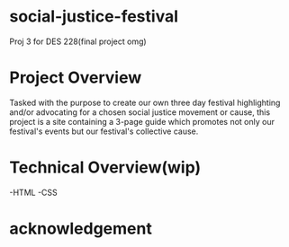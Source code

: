 # social-justice-festival
Proj 3 for DES 228(final project omg)

# Project Overview
Tasked with the purpose to create our own three day festival highlighting and/or advocating for a chosen social justice movement or cause, this project is a site containing a 3-page guide which promotes not only our festival's events but our festival's collective cause.  


# Technical Overview(wip)
-HTML
-CSS

# acknowledgement